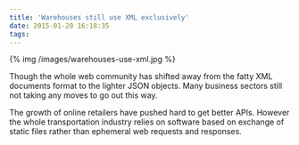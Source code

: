 ```yaml
---
title: 'Warehouses still use XML exclusively' 
date: 2015-01-20 16:18:35
tags: 
---
```


{% img /images/warehouses-use-xml.jpg %}

Though the whole web community has shifted away from the fatty XML documents format to the lighter JSON objects. Many business sectors still not taking any moves to go out this way.

The growth of online retailers have pushed hard to get better APIs. However the whole transportation industry relies on software based on exchange of static files rather than ephemeral web requests and responses.
